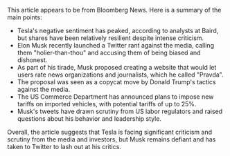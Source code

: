 This article appears to be from Bloomberg News. Here is a summary of the main points:

* Tesla's negative sentiment has peaked, according to analysts at Baird, but shares have been relatively resilient despite intense criticism.
* Elon Musk recently launched a Twitter rant against the media, calling them "holier-than-thou" and accusing them of being biased and dishonest.
* As part of his tirade, Musk proposed creating a website that would let users rate news organizations and journalists, which he called "Pravda".
* The proposal was seen as a copycat move by Donald Trump's tactics against the media.
* The US Commerce Department has announced plans to impose new tariffs on imported vehicles, with potential tariffs of up to 25%.
* Musk's tweets have drawn scrutiny from US labor regulators and raised questions about his behavior and leadership style.

Overall, the article suggests that Tesla is facing significant criticism and scrutiny from the media and investors, but Musk remains defiant and has taken to Twitter to lash out at his critics.